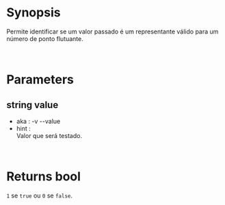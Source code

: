 # Synopsis

Permite identificar se um valor passado é um representante válido para um 
número de ponto flutuante.



&nbsp;

# Parameters

## string value

- aka       : -v --value
- hint      :  
  Valor que será testado.



&nbsp;

# Returns bool

`1` se `true` ou `0` se `false`.